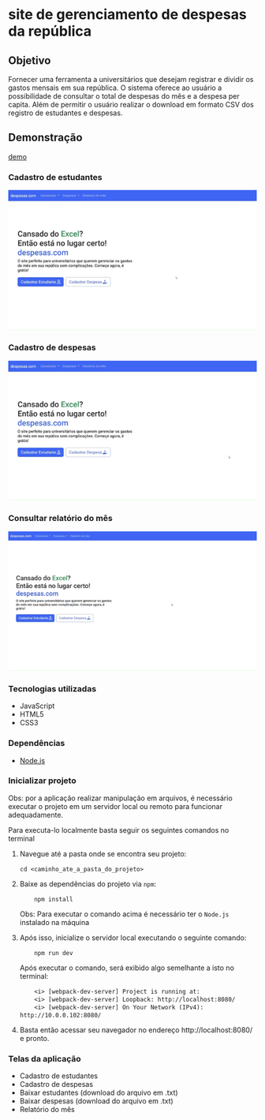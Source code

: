 # site de gerenciamento de despesas da república


## Objetivo

Fornecer uma ferramenta a universitários que desejam registrar e dividir os gastos mensais em sua república. O sistema oferece ao usuário a possibilidade de consultar o total de despesas do mês e a despesa per capita. Além de permitir o usuário realizar o download em formato CSV dos registro de estudantes e despesas.

## Demonstração

[demo](https://natanaeldeveloper.github.io/republic-expense-management-website)

### Cadastro de estudantes
![Cadastro de Estudantes](/demo-01.gif)

### Cadastro de despesas
![Cadastro de Despesas](/demo-02.gif)

### Consultar relatório do mês
![Relatório do Mês](/demo-03.gif)

### Tecnologias utilizadas
- JavaScript
- HTML5
- CSS3

### Dependências
* [Node.js](https://nodejs.org/en/download/)

### Inicializar projeto
Obs: por a aplicação realizar manipulação em arquivos, é necessário executar o projeto em um servidor local ou remoto para funcionar adequadamente. 

Para executa-lo localmente basta seguir os seguintes comandos no terminal

1. Navegue até a pasta onde se encontra seu projeto:

    ```JS
    cd <caminho_ate_a_pasta_do_projeto>
    ```

2. Baixe as dependências do projeto via `npm`:

    ```JS
        npm install
    ``` 

    Obs: Para executar o comando acima é necessário ter o `Node.js` instalado na máquina

3. Após isso, inicialize o servidor local executando o seguinte comando:

    ```JS
        npm run dev
    ```

    Após executar o comando, será exibido algo semelhante a isto no terminal:

    ```JS
        <i> [webpack-dev-server] Project is running at:
        <i> [webpack-dev-server] Loopback: http://localhost:8080/
        <i> [webpack-dev-server] On Your Network (IPv4): http://10.0.0.102:8080/
    ```

4. Basta então acessar seu navegador no endereço http://localhost:8080/ e pronto.


### Telas da aplicação
- Cadastro de estudantes
- Cadastro de despesas
- Baixar estudantes (download do arquivo em .txt)
- Baixar despesas (download do arquivo em .txt)
- Relatório do mês
